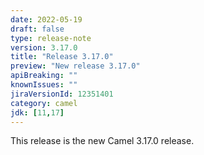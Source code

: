 ```yaml
---
date: 2022-05-19
draft: false
type: release-note
version: 3.17.0
title: "Release 3.17.0"
preview: "New release 3.17.0"
apiBreaking: ""
knownIssues: ""
jiraVersionId: 12351401
category: camel
jdk: [11,17]
---
```


This release is the new Camel 3.17.0 release.
